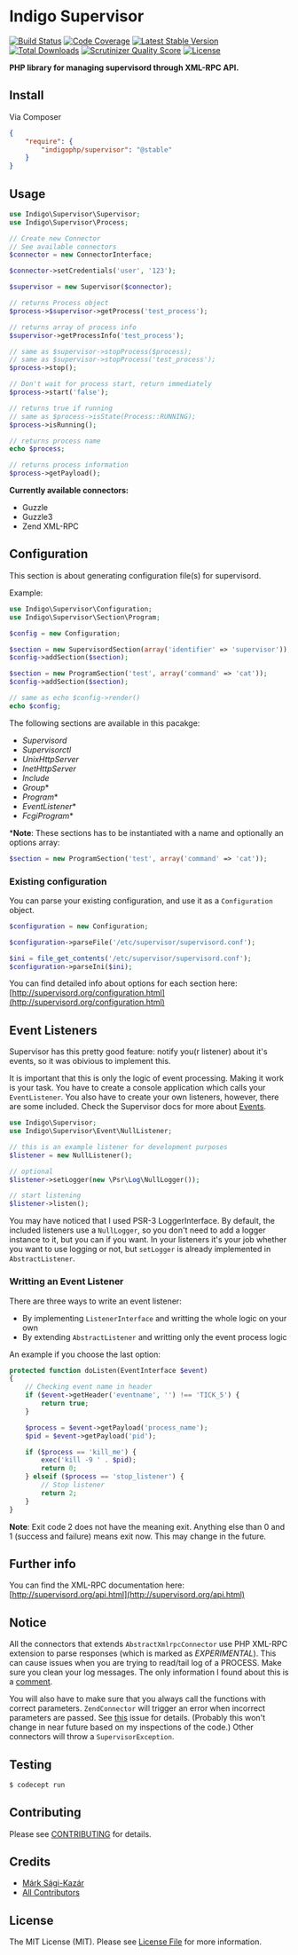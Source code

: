 # Indigo Supervisor

[![Build Status](https://travis-ci.org/indigophp/supervisor.png?branch=develop)](https://travis-ci.org/indigophp/supervisor)
[![Code Coverage](https://scrutinizer-ci.com/g/indigophp/supervisor/badges/coverage.png?s=fb01dfd7a7c8f4b08e4aba045631b1f1bb02dec3)](https://scrutinizer-ci.com/g/indigophp/supervisor/)
[![Latest Stable Version](https://poser.pugx.org/indigophp/supervisor/v/stable.png)](https://packagist.org/packages/indigophp/supervisor)
[![Total Downloads](https://poser.pugx.org/indigophp/supervisor/downloads.png)](https://packagist.org/packages/indigophp/supervisor)
[![Scrutinizer Quality Score](https://scrutinizer-ci.com/g/indigophp/supervisor/badges/quality-score.png?s=6aaa222466e706bbb6417ba4906c544d72741cbe)](https://scrutinizer-ci.com/g/indigophp/supervisor/)
[![License](https://poser.pugx.org/indigophp/supervisor/license.png)](https://packagist.org/packages/indigophp/supervisor)

**PHP library for managing supervisord through XML-RPC API.**


## Install

Via Composer

``` json
{
    "require": {
        "indigophp/supervisor": "@stable"
    }
}
```


## Usage

``` php
use Indigo\Supervisor\Supervisor;
use Indigo\Supervisor\Process;

// Create new Connector
// See available connectors
$connector = new ConnectorInterface;

$connector->setCredentials('user', '123');

$supervisor = new Supervisor($connector);

// returns Process object
$process->$supervisor->getProcess('test_process');

// returns array of process info
$supervisor->getProcessInfo('test_process');

// same as $supervisor->stopProcess($process);
// same as $supervisor->stopProcess('test_process');
$process->stop();

// Don't wait for process start, return immediately
$process->start('false');

// returns true if running
// same as $process->isState(Process::RUNNING);
$process->isRunning();

// returns process name
echo $process;

// returns process information
$process->getPayload();
```

**Currently available connectors:**

* Guzzle
* Guzzle3
* Zend XML-RPC


## Configuration

This section is about generating configuration file(s) for supervisord.

Example:

``` php
use Indigo\Supervisor\Configuration;
use Indigo\Supervisor\Section\Program;

$config = new Configuration;

$section = new SupervisordSection(array('identifier' => 'supervisor'));
$config->addSection($section);

$section = new ProgramSection('test', array('command' => 'cat'));
$config->addSection($section);

// same as echo $config->render()
echo $config;
```

The following sections are available in this pacakge:

* _Supervisord_
* _Supervisorctl_
* _UnixHttpServer_
* _InetHttpServer_
* _Include_
* _Group_*
* _Program_*
* _EventListener_*
* _FcgiProgram_*


***Note**: These sections has to be instantiated with a name and optionally an options array:
``` php
$section = new ProgramSection('test', array('command' => 'cat'));
```


### Existing configuration

You can parse your existing configuration, and use it as a `Configuration` object.

``` php
$configuration = new Configuration;

$configuration->parseFile('/etc/supervisor/supervisord.conf');

$ini = file_get_contents('/etc/supervisor/supervisord.conf');
$configuration->parseIni($ini);
```

You can find detailed info about options for each section here:
[http://supervisord.org/configuration.html](http://supervisord.org/configuration.html)


## Event Listeners

Supervisor has this pretty good feature: notify you(r listener) about it's events, so it was obivious to implement this.

It is important that this is only the logic of event processing. Making it work is your task. You have to create a console application which calls your `EventListener`. You also have to create your own listeners, however, there are some included. Check the Supervisor docs for more about [Events](http://supervisord.org/events.htm).


``` php
use Indigo\Supervisor;
use Indigo\Supervisor\Event\NullListener;

// this is an example listener for development purposes
$listener = new NullListener();

// optional
$listener->setLogger(new \Psr\Log\NullLogger());

// start listening
$listener->listen();
```

You may have noticed that I used PSR-3 LoggerInterface. By default, the included listeners use a `NullLogger`, so you don't need to add a logger instance to it, but you can if you want. In your listeners it's your job whether you want to use logging or not, but `setLogger` is already implemented in `AbstractListener`.


### Writting an Event Listener

There are three ways to write an event listener:
* By implementing `ListenerInterface` and writting the whole logic on your own
* By extending `AbstractListener` and writting only the event process logic

An example if you choose the last option:

``` php
protected function doListen(EventInterface $event)
{
    // Checking event name in header
    if ($event->getHeader('eventname', '') !== 'TICK_5') {
        return true;
    }

    $process = $event->getPayload('process_name');
    $pid = $event->getPayload('pid');

    if ($process == 'kill_me') {
        exec('kill -9 ' . $pid);
        return 0;
    } elseif ($process == 'stop_listener') {
        // Stop listener
        return 2;
    }
}
```

**Note**: Exit code 2 does not have the meaning exit. Anything else than 0 and 1 (success and failure) means exit now. This may change in the future.


## Further info

You can find the XML-RPC documentation here:
[http://supervisord.org/api.html](http://supervisord.org/api.html)


## Notice

All the connectors that extends `AbstractXmlrpcConnector` use PHP XML-RPC extension to parse responses (which is marked as *EXPERIMENTAL*). This can cause issues when you are trying to read/tail log of a PROCESS. Make sure you clean your log messages. The only information I found about this is a [comment](http://www.php.net/function.xmlrpc-decode#44213).

You will also have to make sure that you always call the functions with correct parameters. `ZendConnector` will trigger an error when incorrect parameters are passed. See [this](https://github.com/zendframework/zf2/issues/6455) issue for details. (Probably this won't change in near future based on my inspections of the code.) Other connectors will throw a `SupervisorException`.


## Testing

``` bash
$ codecept run
```


## Contributing

Please see [CONTRIBUTING](https://github.com/indigophp/supervisor/blob/develop/CONTRIBUTING.md) for details.


## Credits

- [Márk Sági-Kazár](https://github.com/sagikazarmark)
- [All Contributors](https://github.com/indigophp/supervisor/contributors)


## License

The MIT License (MIT). Please see [License File](https://github.com/indigophp/supervisor/blob/develop/LICENSE) for more information.
